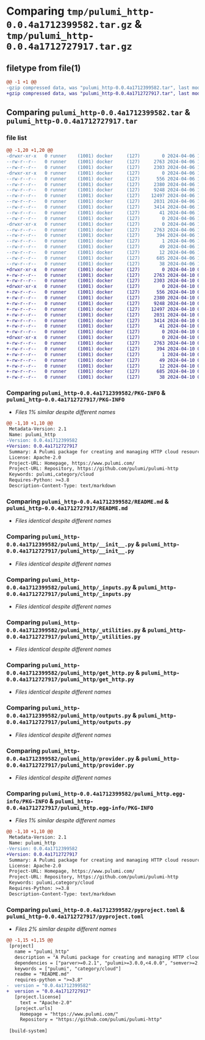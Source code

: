 # Comparing `tmp/pulumi_http-0.0.4a1712399582.tar.gz` & `tmp/pulumi_http-0.0.4a1712727917.tar.gz`

## filetype from file(1)

```diff
@@ -1 +1 @@
-gzip compressed data, was "pulumi_http-0.0.4a1712399582.tar", last modified: Sat Apr  6 10:46:41 2024, max compression
+gzip compressed data, was "pulumi_http-0.0.4a1712727917.tar", last modified: Wed Apr 10 05:55:25 2024, max compression
```

## Comparing `pulumi_http-0.0.4a1712399582.tar` & `pulumi_http-0.0.4a1712727917.tar`

### file list

```diff
@@ -1,20 +1,20 @@
-drwxr-xr-x   0 runner    (1001) docker     (127)        0 2024-04-06 10:46:41.341843 pulumi_http-0.0.4a1712399582/
--rw-r--r--   0 runner    (1001) docker     (127)     2763 2024-04-06 10:46:41.341843 pulumi_http-0.0.4a1712399582/PKG-INFO
--rw-r--r--   0 runner    (1001) docker     (127)     2303 2024-04-06 10:46:35.000000 pulumi_http-0.0.4a1712399582/README.md
-drwxr-xr-x   0 runner    (1001) docker     (127)        0 2024-04-06 10:46:41.341843 pulumi_http-0.0.4a1712399582/pulumi_http/
--rw-r--r--   0 runner    (1001) docker     (127)      556 2024-04-06 10:46:35.000000 pulumi_http-0.0.4a1712399582/pulumi_http/__init__.py
--rw-r--r--   0 runner    (1001) docker     (127)     2380 2024-04-06 10:46:35.000000 pulumi_http-0.0.4a1712399582/pulumi_http/_inputs.py
--rw-r--r--   0 runner    (1001) docker     (127)     9248 2024-04-06 10:46:35.000000 pulumi_http-0.0.4a1712399582/pulumi_http/_utilities.py
--rw-r--r--   0 runner    (1001) docker     (127)    12497 2024-04-06 10:46:35.000000 pulumi_http-0.0.4a1712399582/pulumi_http/get_http.py
--rw-r--r--   0 runner    (1001) docker     (127)     2031 2024-04-06 10:46:35.000000 pulumi_http-0.0.4a1712399582/pulumi_http/outputs.py
--rw-r--r--   0 runner    (1001) docker     (127)     3414 2024-04-06 10:46:35.000000 pulumi_http-0.0.4a1712399582/pulumi_http/provider.py
--rw-r--r--   0 runner    (1001) docker     (127)       41 2024-04-06 10:46:35.000000 pulumi_http-0.0.4a1712399582/pulumi_http/pulumi-plugin.json
--rw-r--r--   0 runner    (1001) docker     (127)        0 2024-04-06 10:46:35.000000 pulumi_http-0.0.4a1712399582/pulumi_http/py.typed
-drwxr-xr-x   0 runner    (1001) docker     (127)        0 2024-04-06 10:46:41.341843 pulumi_http-0.0.4a1712399582/pulumi_http.egg-info/
--rw-r--r--   0 runner    (1001) docker     (127)     2763 2024-04-06 10:46:41.000000 pulumi_http-0.0.4a1712399582/pulumi_http.egg-info/PKG-INFO
--rw-r--r--   0 runner    (1001) docker     (127)      394 2024-04-06 10:46:41.000000 pulumi_http-0.0.4a1712399582/pulumi_http.egg-info/SOURCES.txt
--rw-r--r--   0 runner    (1001) docker     (127)        1 2024-04-06 10:46:41.000000 pulumi_http-0.0.4a1712399582/pulumi_http.egg-info/dependency_links.txt
--rw-r--r--   0 runner    (1001) docker     (127)       49 2024-04-06 10:46:41.000000 pulumi_http-0.0.4a1712399582/pulumi_http.egg-info/requires.txt
--rw-r--r--   0 runner    (1001) docker     (127)       12 2024-04-06 10:46:41.000000 pulumi_http-0.0.4a1712399582/pulumi_http.egg-info/top_level.txt
--rw-r--r--   0 runner    (1001) docker     (127)      685 2024-04-06 10:46:35.000000 pulumi_http-0.0.4a1712399582/pyproject.toml
--rw-r--r--   0 runner    (1001) docker     (127)       38 2024-04-06 10:46:41.341843 pulumi_http-0.0.4a1712399582/setup.cfg
+drwxr-xr-x   0 runner    (1001) docker     (127)        0 2024-04-10 05:55:25.021830 pulumi_http-0.0.4a1712727917/
+-rw-r--r--   0 runner    (1001) docker     (127)     2763 2024-04-10 05:55:25.021830 pulumi_http-0.0.4a1712727917/PKG-INFO
+-rw-r--r--   0 runner    (1001) docker     (127)     2303 2024-04-10 05:55:17.000000 pulumi_http-0.0.4a1712727917/README.md
+drwxr-xr-x   0 runner    (1001) docker     (127)        0 2024-04-10 05:55:25.021830 pulumi_http-0.0.4a1712727917/pulumi_http/
+-rw-r--r--   0 runner    (1001) docker     (127)      556 2024-04-10 05:55:17.000000 pulumi_http-0.0.4a1712727917/pulumi_http/__init__.py
+-rw-r--r--   0 runner    (1001) docker     (127)     2380 2024-04-10 05:55:17.000000 pulumi_http-0.0.4a1712727917/pulumi_http/_inputs.py
+-rw-r--r--   0 runner    (1001) docker     (127)     9248 2024-04-10 05:55:17.000000 pulumi_http-0.0.4a1712727917/pulumi_http/_utilities.py
+-rw-r--r--   0 runner    (1001) docker     (127)    12497 2024-04-10 05:55:17.000000 pulumi_http-0.0.4a1712727917/pulumi_http/get_http.py
+-rw-r--r--   0 runner    (1001) docker     (127)     2031 2024-04-10 05:55:17.000000 pulumi_http-0.0.4a1712727917/pulumi_http/outputs.py
+-rw-r--r--   0 runner    (1001) docker     (127)     3414 2024-04-10 05:55:17.000000 pulumi_http-0.0.4a1712727917/pulumi_http/provider.py
+-rw-r--r--   0 runner    (1001) docker     (127)       41 2024-04-10 05:55:17.000000 pulumi_http-0.0.4a1712727917/pulumi_http/pulumi-plugin.json
+-rw-r--r--   0 runner    (1001) docker     (127)        0 2024-04-10 05:55:17.000000 pulumi_http-0.0.4a1712727917/pulumi_http/py.typed
+drwxr-xr-x   0 runner    (1001) docker     (127)        0 2024-04-10 05:55:25.021830 pulumi_http-0.0.4a1712727917/pulumi_http.egg-info/
+-rw-r--r--   0 runner    (1001) docker     (127)     2763 2024-04-10 05:55:25.000000 pulumi_http-0.0.4a1712727917/pulumi_http.egg-info/PKG-INFO
+-rw-r--r--   0 runner    (1001) docker     (127)      394 2024-04-10 05:55:25.000000 pulumi_http-0.0.4a1712727917/pulumi_http.egg-info/SOURCES.txt
+-rw-r--r--   0 runner    (1001) docker     (127)        1 2024-04-10 05:55:25.000000 pulumi_http-0.0.4a1712727917/pulumi_http.egg-info/dependency_links.txt
+-rw-r--r--   0 runner    (1001) docker     (127)       49 2024-04-10 05:55:25.000000 pulumi_http-0.0.4a1712727917/pulumi_http.egg-info/requires.txt
+-rw-r--r--   0 runner    (1001) docker     (127)       12 2024-04-10 05:55:25.000000 pulumi_http-0.0.4a1712727917/pulumi_http.egg-info/top_level.txt
+-rw-r--r--   0 runner    (1001) docker     (127)      685 2024-04-10 05:55:17.000000 pulumi_http-0.0.4a1712727917/pyproject.toml
+-rw-r--r--   0 runner    (1001) docker     (127)       38 2024-04-10 05:55:25.021830 pulumi_http-0.0.4a1712727917/setup.cfg
```

### Comparing `pulumi_http-0.0.4a1712399582/PKG-INFO` & `pulumi_http-0.0.4a1712727917/PKG-INFO`

 * *Files 1% similar despite different names*

```diff
@@ -1,10 +1,10 @@
 Metadata-Version: 2.1
 Name: pulumi_http
-Version: 0.0.4a1712399582
+Version: 0.0.4a1712727917
 Summary: A Pulumi package for creating and managing HTTP cloud resources.
 License: Apache-2.0
 Project-URL: Homepage, https://www.pulumi.com/
 Project-URL: Repository, https://github.com/pulumi/pulumi-http
 Keywords: pulumi,category/cloud
 Requires-Python: >=3.8
 Description-Content-Type: text/markdown
```

### Comparing `pulumi_http-0.0.4a1712399582/README.md` & `pulumi_http-0.0.4a1712727917/README.md`

 * *Files identical despite different names*

### Comparing `pulumi_http-0.0.4a1712399582/pulumi_http/__init__.py` & `pulumi_http-0.0.4a1712727917/pulumi_http/__init__.py`

 * *Files identical despite different names*

### Comparing `pulumi_http-0.0.4a1712399582/pulumi_http/_inputs.py` & `pulumi_http-0.0.4a1712727917/pulumi_http/_inputs.py`

 * *Files identical despite different names*

### Comparing `pulumi_http-0.0.4a1712399582/pulumi_http/_utilities.py` & `pulumi_http-0.0.4a1712727917/pulumi_http/_utilities.py`

 * *Files identical despite different names*

### Comparing `pulumi_http-0.0.4a1712399582/pulumi_http/get_http.py` & `pulumi_http-0.0.4a1712727917/pulumi_http/get_http.py`

 * *Files identical despite different names*

### Comparing `pulumi_http-0.0.4a1712399582/pulumi_http/outputs.py` & `pulumi_http-0.0.4a1712727917/pulumi_http/outputs.py`

 * *Files identical despite different names*

### Comparing `pulumi_http-0.0.4a1712399582/pulumi_http/provider.py` & `pulumi_http-0.0.4a1712727917/pulumi_http/provider.py`

 * *Files identical despite different names*

### Comparing `pulumi_http-0.0.4a1712399582/pulumi_http.egg-info/PKG-INFO` & `pulumi_http-0.0.4a1712727917/pulumi_http.egg-info/PKG-INFO`

 * *Files 1% similar despite different names*

```diff
@@ -1,10 +1,10 @@
 Metadata-Version: 2.1
 Name: pulumi_http
-Version: 0.0.4a1712399582
+Version: 0.0.4a1712727917
 Summary: A Pulumi package for creating and managing HTTP cloud resources.
 License: Apache-2.0
 Project-URL: Homepage, https://www.pulumi.com/
 Project-URL: Repository, https://github.com/pulumi/pulumi-http
 Keywords: pulumi,category/cloud
 Requires-Python: >=3.8
 Description-Content-Type: text/markdown
```

### Comparing `pulumi_http-0.0.4a1712399582/pyproject.toml` & `pulumi_http-0.0.4a1712727917/pyproject.toml`

 * *Files 2% similar despite different names*

```diff
@@ -1,15 +1,15 @@
 [project]
   name = "pulumi_http"
   description = "A Pulumi package for creating and managing HTTP cloud resources."
   dependencies = ["parver>=0.2.1", "pulumi>=3.0.0,<4.0.0", "semver>=2.8.1"]
   keywords = ["pulumi", "category/cloud"]
   readme = "README.md"
   requires-python = ">=3.8"
-  version = "0.0.4a1712399582"
+  version = "0.0.4a1712727917"
   [project.license]
     text = "Apache-2.0"
   [project.urls]
     Homepage = "https://www.pulumi.com/"
     Repository = "https://github.com/pulumi/pulumi-http"
 
 [build-system]
```


